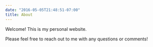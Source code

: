 ```yaml
---
date: "2016-05-05T21:48:51-07:00"
title: About
---
```


Welcome! This is my personal website.  

Please feel free to reach out to me with any questions or comments!


